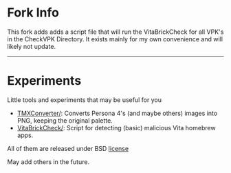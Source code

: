 # Fork Info
This fork adds adds a script file that will run the VitaBrickCheck for all VPK's in the CheckVPK Directory.
It exists mainly for my own convenience and will likely not update.

<hr/>

# Experiments
Little tools and experiments that may be useful for you

- <a href="TMXConverter/">TMXConverter/</a>: Converts Persona 4's (and maybe others) images into PNG, keeping the original palette.
- <a href="VitaBrickCheck/">VitaBrickCheck/</a>: Script for detecting (basic) malicious Vita homebrew apps.

All of them are released under BSD <a href="LICENSE">license</a>

May add others in the future.
